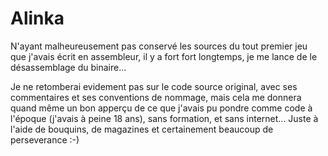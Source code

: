 # Alinka

N'ayant malheureusement pas conservé les sources du tout premier jeu que j'avais écrit en assembleur, il y a fort fort longtemps,
je me lance de le désassemblage du binaire...

Je ne retomberai evidement pas sur le code source original, avec ses commentaires et ses conventions de nommage, mais cela me donnera
quand même un bon apperçu de ce que j'avais pu pondre comme code à l'époque (j'avais à peine 18 ans), sans formation, et sans internet...
Juste à l'aide de bouquins, de magazines et certainement beaucoup de perseverance :-)


